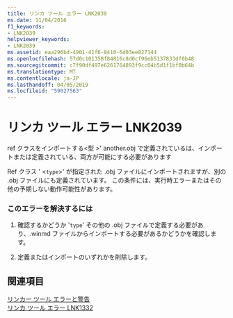 ```yaml
---
title: リンカ ツール エラー LNK2039
ms.date: 11/04/2016
f1_keywords:
- LNK2039
helpviewer_keywords:
- LNK2039
ms.assetid: eaa296bd-4901-41f6-8410-6d03ee827144
ms.openlocfilehash: 57d0c101358f84816c8d0cf96eb5137833df0b48
ms.sourcegitcommit: c7f90df497e6261764893f9cc04b5d1f1bf0b64b
ms.translationtype: MT
ms.contentlocale: ja-JP
ms.lasthandoff: 04/05/2019
ms.locfileid: "59027563"
---
```

# <a name="linker-tools-error-lnk2039"></a>リンカ ツール エラー LNK2039

ref クラスをインポートする\<型 >' another.obj で定義されているは、インポートまたは定義されている、両方が可能にする必要があります

Ref クラス ' <`type`>' が指定された .obj ファイルにインポートされますが、別の .obj ファイルにも定義されています。 この条件には、実行時エラーまたはその他の予期しない動作可能性があります。

### <a name="to-correct-this-error"></a>このエラーを解決するには

1. 確認するかどうか '`type`' その他の .obj ファイルで定義する必要があり、.winmd ファイルからインポートする必要があるかどうかを確認します。

1. 定義またはインポートのいずれかを削除します。

## <a name="see-also"></a>関連項目

[リンカー ツール エラーと警告](../../error-messages/tool-errors/linker-tools-errors-and-warnings.md)<br/>
[リンカ ツール エラー LNK1332](../../error-messages/tool-errors/linker-tools-error-lnk1332.md)